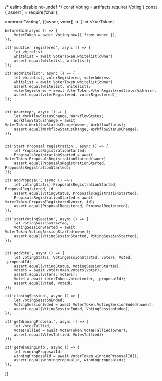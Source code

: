 /* eslint-disable no-undef */
const Voting = artifacts.require('Voting')
const { assert } = require('chai');

contract("Voting", ([owner, voter]) => {
    let VoterToken;

    beforeEach(async () => {
        VoterToken = await Voting.new({ from: owner });
    });

    it('modifier registered', async () => {
        let whitelist
        whitelist = await VoterToken.whitelist(owner)
        assert.equal(whitelist, whitelist);
    });

    it('addWhitelist', async () => {
        let whitelist, voterRegistered, voterAddress
        whitelist = await VoterToken.whitelist(owner)
        assert.equal(whitelist, whitelist);
        voterRegistered = await VoterToken.VoterRegistered(voterAddress);
        assert.equal(voterRegistered, voterRegistered);
    });


    it('nextstep', async () => {
        let WorkflowStatusChange, WorkflowStatus;
        WorkflowStatusChange = await VoterToken.WorkflowStatusChange(owner, WorkflowStatus);
        assert.equal(WorkflowStatusChange, WorkflowStatusChange);
    });


    it('Start Proposal registration', async () => {
        let ProposalsRegistrationStarted;
        ProposalsRegistrationStarted = await VoterToken.ProposalsRegistrationStarted(owner)
        assert.equal(ProposalsRegistrationStarted, ProposalsRegistrationStarted);
    });

    it('addProposal', async () => {
        let votingStatus, ProposalsRegistrationStarted, ProposalRegistered, id
        assert.equal(votingStatus, ProposalsRegistrationStarted);
        ProposalsRegistrationStarted = await VoterToken.ProposalRegistered(voter, id);
        assert.equal(ProposalRegistered, ProposalRegistered);
    });

    it('startVotingSession', async () => {
        let VotingSessionStarted;
        VotingSessionStarted = await VoterToken.VotingSessionStarted(owner);
        assert.equal(VotingSessionStarted, VotingSessionStarted);
    });


    it('addVote', async () => {
        let votingStatus, VotingSessionStarted, voters, Voted, _proposalId;
        assert.equal(votingStatus, VotingSessionStarted);
        voters = await VoterToken.voters(voter);
        assert.equal(voters, voters);
        Voted = await VoterToken.Voted(voter, _proposalId);
        assert.equal(Voted, Voted);
    });

    it('closingSession', async () => {
        let VotingSessionEnded;
        VotingSessionEnded = await VoterToken.VotingSessionEnded(owner);
        assert.equal(VotingSessionEnded, VotingSessionEnded);
    });

    it('getWinningProposal', async () => {
        let VotesTallied;
        VotesTallied = await VoterToken.VotesTallied(owner);
        assert.equal(VotesTallied, VotesTallied);
    });

    it('getWinningInfo', async () => {
        let winningProposalId;
        winningProposalId = await VoterToken.winningProposalId();
        assert.equal(winningProposalId, winningProposalId);
    });
})
